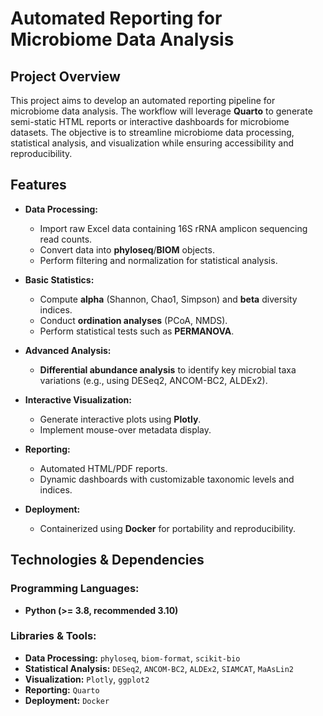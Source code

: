 # Automated Reporting for Microbiome Data Analysis

## Project Overview

This project aims to develop an automated reporting pipeline for microbiome data analysis. The workflow will leverage **Quarto** to generate semi-static HTML reports or interactive dashboards for microbiome datasets. The objective is to streamline microbiome data processing, statistical analysis, and visualization while ensuring accessibility and reproducibility.

## Features

- **Data Processing:**

  - Import raw Excel data containing 16S rRNA amplicon sequencing read counts.
  - Convert data into **phyloseq**/**BIOM** objects.
  - Perform filtering and normalization for statistical analysis.

- **Basic Statistics:**

  - Compute **alpha** (Shannon, Chao1, Simpson) and **beta** diversity indices.
  - Conduct **ordination analyses** (PCoA, NMDS).
  - Perform statistical tests such as **PERMANOVA**.

- **Advanced Analysis:**

  - **Differential abundance analysis** to identify key microbial taxa variations (e.g., using DESeq2, ANCOM-BC2, ALDEx2).

- **Interactive Visualization:**

  - Generate interactive plots using **Plotly**.
  - Implement mouse-over metadata display.

- **Reporting:**

  - Automated HTML/PDF reports.
  - Dynamic dashboards with customizable taxonomic levels and indices.

- **Deployment:**
  - Containerized using **Docker** for portability and reproducibility.

## Technologies & Dependencies

### Programming Languages:

- **Python (>= 3.8, recommended 3.10)**

### Libraries & Tools:

- **Data Processing:** `phyloseq`, `biom-format`, `scikit-bio`
- **Statistical Analysis:** `DESeq2`, `ANCOM-BC2`, `ALDEx2`, `SIAMCAT`, `MaAsLin2`
- **Visualization:** `Plotly`, `ggplot2`
- **Reporting:** `Quarto`
- **Deployment:** `Docker`
